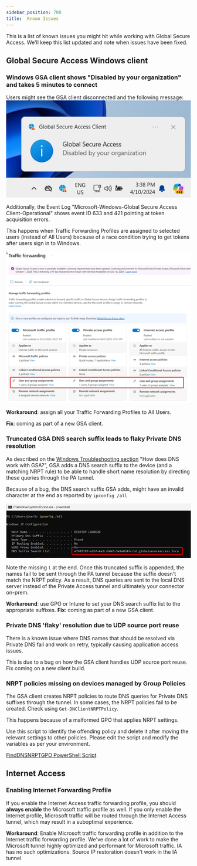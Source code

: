 ```yaml
---
sidebar_position: 700
title:  Known Issues
---
```


This is a list of known issues you might hit while working with Global Secure Access. We'll keep this list updated and note when issues have been fixed.

## Global Secure Access Windows client

### Windows GSA client shows "Disabled by your organization" and takes 5 minutes to connect

Users might see the GSA client disconnected and the following message:
![GSA shows "Disabled by your organization"](./img/GSADisabledByOrg.png)

Additionally, the Event Log "Microsoft-Windows-Global Secure Access Client-Operational" shows event ID 633 and 421 pointing at token acquisition errors.

This happens when Traffic Forwarding Profiles are assigned to selected users (instead of All Users) because of a race condition trying to get tokens after users sign in to Windows.

![Traffic Forwarding Profiles assigned to selected users](./img/TPtoAllUsers.png)

**Workaround**: assign all your Traffic Forwarding Profiles to All Users.

**Fix**: coming as part of a new GSA client.

### Truncated GSA DNS search suffix leads to flaky Private DNS resolution

As described on the [Windows Troubleshooting section](./WindowsClientTroubleshooting.md) "How does DNS work with GSA?", GSA adds a DNS search suffix to the device (and a matching NRPT rule) to be able to handle short name resolution by directing these queries through the PA tunnel.

Because of a bug, the DNS search suffix GSA adds, might have an invalid character at the end as reported by `ipconfig /all`

![alt text](./img/ipconfigTruncated.png)

Note the missing `l` at the end. Once this truncated suffix is appended, the names fail to be sent through the PA tunnel because the suffix doesn't match the NRPT policy. As a result, DNS queries are sent to the local DNS server instead of the Private Access tunnel and ultimately your connector on-prem.

**Workaround**: use GPO or Intune to set your DNS search suffix list to the appropriate suffixes.
**Fix**: coming as part of a new GSA client.

### Private DNS 'flaky' resolution due to UDP source port reuse
 There is a known issue where DNS names that should be resolved via Private DNS fail and work on retry, typically causing application access issues.
 
 This is due to a bug on how the GSA client handles UDP source port reuse. Fix coming on a new client build.

### NRPT policies missing on devices managed by Group Policies
The GSA client creates NRPT policies to route DNS queries for Private DNS suffixes through the tunnel. In some cases, the NRPT policies fail to be created.
Check using `Get-DNClientNRPTPolicy`.

This happens because of a malformed GPO that applies NRPT settings.

Use this script to identify the offending policy and delete it after moving the relevant settings to other policies.
Please edit the script and modify the variables as per your environment.

[FindDNSNRPTGPO PowerShell Script](https://github.com/microsoft/GlobalSecureAccess/blob/main/website/content/FindDNSNRPTGPO.ps1)



## Internet Access

### Enabling Internet Forwarding Profile
If you enable the Internet Access traffic forwarding profile, you should **always enable** the Microsoft traffic profile as well. If you only enable the Internet profile, Microsoft traffic will be routed through the Internet Access tunnel, which may result in a suboptimal experience.

**Workaround**: Enable Microsoft traffic forwarding profile in addition to the Internet traffic forwarding profile. We've done a lot of work to make the Microsoft tunnel highly optimized and performant for Microsoft traffic. IA has no such optimizations. Source IP restoration doesn't work in the IA tunnel